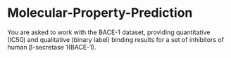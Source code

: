 # Molecular-Property-Prediction
You are asked to work with the BACE-1 dataset, providing quantitative (IC50) and qualitative (binary label) binding results for a set of inhibitors of human β-secretase 1(BACE-1).
